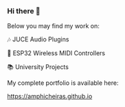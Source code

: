 ### Hi there 👋

Below you may find my work on:

🎶 JUCE Audio Plugins

🔭 ESP32 Wireless MIDI Controllers

📚 University Projects

My complete portfolio is available here:

https://amphicheiras.github.io
